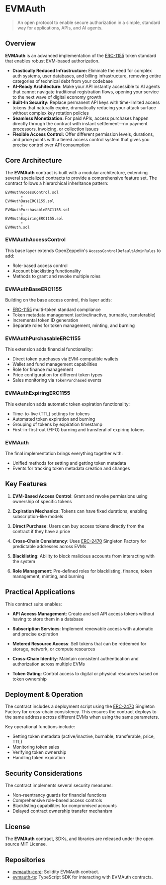 # EVMAuth

> An open protocol to enable secure authorization in a simple, standard way for applications, APIs, and AI agents.

## Overview

**EVMAuth** is an advanced implementation of the [ERC-1155] token standard that enables robust EVM-based authorization.

- **Drastically Reduced Infrastructure:** Eliminate the need for complex auth systems, user databases, and billing infrastructure, removing entire categories of technical debt from your codebase
- **AI-Ready Architecture:** Make your API instantly accessible to AI agents that cannot navigate traditional registration flows, opening your service to the next wave of digital economy growth
- **Built-In Security:** Replace permanent API keys with time-limited access tokens that naturally expire, dramatically reducing your attack surface without complex key rotation policies
- **Seamless Monetization:** For paid APIs, access purchases happen directly through the contract with instant settlement—no payment processors, invoicing, or collection issues
- **Flexible Access Control:** Offer different permission levels, durations, and price points with a tiered access control system that gives you precise control over API consumption

## Core Architecture

The **EVMAuth** contract is built with a modular architecture, extending several specialized contracts to provide a comprehensive feature set. The contract follows a hierarchical inheritance pattern:

```
EVMAuthAccessControl.sol
       ↑
EVMAuthBaseERC1155.sol
       ↑
EVMAuthPurchasableERC1155.sol
       ↑
EVMAuthExpiringERC1155.sol
       ↑
EVMAuth.sol
```

### EVMAuthAccessControl

This base layer extends OpenZeppelin's `AccessControlDefaultAdminRules` to add:

- Role-based access control
- Account blacklisting functionality
- Methods to grant and revoke multiple roles

### EVMAuthBaseERC1155

Building on the base access control, this layer adds:

- [ERC-1155] multi-token standard compliance
- Token metadata management (active/inactive, burnable, transferable)
- Incremental token ID generation
- Separate roles for token management, minting, and burning

### EVMAuthPurchasableERC1155

This extension adds financial functionality:

- Direct token purchases via EVM-compatible wallets
- Wallet and fund management capabilities
- Role for finance management
- Price configuration for different token types
- Sales monitoring via `TokenPurchased` events

### EVMAuthExpiringERC1155

This extension adds automatic token expiration functionality:

- Time-to-live (TTL) settings for tokens
- Automated token expiration and burning
- Grouping of tokens by expiration timestamp
- First-in-first-out (FIFO) burning and transferal of expiring tokens

### EVMAuth

The final implementation brings everything together with:

- Unified methods for setting and getting token metadata
- Events for tracking token metadata creation and changes

## Key Features

1. **EVM-Based Access Control**: Grant and revoke permissions using ownership of specific tokens

2. **Expiration Mechanics**: Tokens can have fixed durations, enabling subscription-like models

3. **Direct Purchase**: Users can buy access tokens directly from the contract if they have a price

4. **Cross-Chain Consistency**: Uses [ERC-2470] Singleton Factory for predictable addresses across EVMs

5. **Blacklisting**: Ability to block malicious accounts from interacting with the system

6. **Role Management**: Pre-defined roles for blacklisting, finance, token management, minting, and burning

## Practical Applications

This contract suite enables:

- **API Access Management**: Create and sell API access tokens without having to store them in a database

- **Subscription Services**: Implement renewable access with automatic and precise expiration

- **Metered Resource Access**: Sell tokens that can be redeemed for storage, network, or compute resources

- **Cross-Chain Identity**: Maintain consistent authentication and authorization across multiple EVMs

- **Token Gating**: Control access to digital or physical resources based on token ownership

## Deployment & Operation

The contract includes a deployment script using the [ERC-2470] Singleton Factory for cross-chain consistency. This
ensures the contract deploys to the same address across different EVMs when using the same parameters.

Key operational functions include:

- Setting token metadata (active/inactive, burnable, transferable, price, TTL)
- Monitoring token sales
- Verifying token ownership
- Handling token expiration

## Security Considerations

The contract implements several security measures:

- Non-reentrancy guards for financial functions
- Comprehensive role-based access controls
- Blacklisting capabilities for compromised accounts
- Delayed contract ownership transfer mechanism

## License

The **EVMAuth** contract, SDKs, and libraries are released under the open source MIT License.

## Repositories

- [evmauth-core](https://github.com/evmauth/evmauth-core): Solidity EVMAuth contract.
- [evmauth-ts](https://github.com/evmauth/evmauth-ts): TypeScript SDK for interacting with EVMAuth contracts.

[ERC-1155]: https://eips.ethereum.org/EIPS/eip-1155
[ERC-2470]: https://eips.ethereum.org/EIPS/eip-2470
